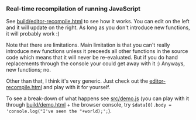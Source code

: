 ### Real-time recompilation of running JavaScript

See [build/editor-recompile.html](http://qfox.github.io/recompiler/build/editor-recompile.html) to see how it works. You can edit on the left and it will update on the right. As long as you don't introduce new functions, it will probably work :)

Note that there are limitations. Main limitation is that you can't really introduce new functions unless it preceeds all other functions in the source code which means that it will never be re-evaluated. But if you do hand replacements through the console your could get away with it :) Anyways, new functions; no.

Other than that, I think it's very generic. Just check out the [editor-recompile.html](http://qfox.github.io/recompiler/build/editor-recompile.html) and play with it for yourself.

To see a break-down of what happens see [src/demo.js](https://github.com/qfox/recompiler/blob/master/src/demo.js) (you can play with it through [build/demo.html](http://qfox.github.io/recompiler/build/demo.html) + the browser console, try `$data[0].body = 'console.log("I've seen the "+world);';`).


